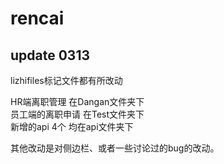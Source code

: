 # rencai

## update 0313
lizhifiles标记文件都有所改动  
  
HR端离职管理 在Dangan文件夹下  
员工端的离职申请 在Test文件夹下  
新增的api 4个 均在api文件夹下  
  
其他改动是对侧边栏、或者一些讨论过的bug的改动。
